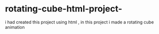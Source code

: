 # rotating-cube-html-project-
i had created this project using html , in this project i made a rotating cube animation 
